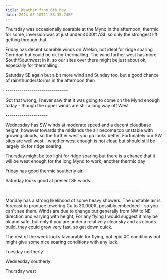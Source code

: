```yaml
---
title: Weather from 6th May
date: 2024-05-10T11:38:35.745Z
---
```

Thursday was occasionally soarable at the Mynd in the afternoon, thermic for some, inversion was at just under 4000ft ASL so only the strongest lift getting through that.

Friday has decent soarable winds on Wrekin, not ideal for ridge soaring Corndon but could be ok for thermalling.  The wind further west has more South/Southwest in it, so our sites over there might be just about ok, especially for thermalling.

Saturday SE again but a bit more wind and Sunday too, but a good chance of rain/thunderstorms in the afternoon then

\-------------------------------

Got that wrong, I never saw that it was going to come on the Mynd enough today - though the upper winds are still a long way off West.

\---------------------

Wednesday has SW winds at moderate speed and a decent cloudbase height, however towards the midlands the air become too unstable with growing clouds, so the further west you go looks better.  Fortunately our SW sites are well west - whether west enough is not clear, but should still be largely ok for ridge soaring.

Thursday might be too light for ridge soaring but there is a chance that it will be west enough for the long Mynd to work, another thermic day

Friday has good thermic southerly air.

Saturday looks good at present SE winds.

\------------------------------------------------------------------ 

Monday has a strong likelihood of some heavy showers.  The unstable air is forecast to produce towering Cu to 30,000ft, possibly embedded - so you can't see them.  Winds are due to change but generally from NW to NE direction and varying with height,  For any flying I would suggest it may be ok and safe, but only if you are under a relatively clear sky and as clouds build, they could grow very fast, so get down quick.

The rest of the week looks favourable for flying, not epic XC conditions but might give some nice soaring conditions with any luck.

Tuesday northerly

Wednesday southerly

Thursday west